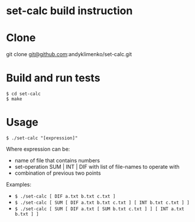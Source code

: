 # set-calc build instruction

# Clone
git clone git@github.com:andyklimenko/set-calc.git

# Build and run tests
    $ cd set-calc
    $ make
    
# Usage
    $ ./set-calc "[expression]"
Where expression can be:
* name of file that contains numbers
* set-operation SUM | INT | DIF with list of file-names to operate with
* combination of previous two points

Examples:
* `$ ./set-calc [ DIF a.txt b.txt c.txt ]`
* `$ ./set-calc [ SUM [ DIF a.txt b.txt c.txt ] [ INT b.txt c.txt ] ]`
* `$ ./set-calc [ SUM [ DIF a.txt [ SUM b.txt c.txt ] ] [ INT a.txt b.txt ] ]`